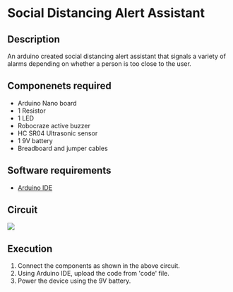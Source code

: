 Social Distancing Alert Assistant
=============

## Description
An arduino created social distancing alert assistant that signals a variety of alarms depending on whether a person is too close to the user.

## Componenets required
* Arduino Nano board
* 1 Resistor
* 1 LED
* Robocraze active buzzer
* HC SR04 Ultrasonic sensor
* 1 9V battery
* Breadboard and jumper cables

## Software requirements
* [Arduino IDE](https://www.arduino.cc/en/software)

## Circuit
![](circuit.jpeg)

## Execution
1. Connect the components as shown in the above circuit.
2. Using Arduino IDE, upload the code from 'code' file.
3. Power the device using the 9V battery.


